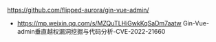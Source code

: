 https://github.com/flipped-aurora/gin-vue-admin/

- https://mp.weixin.qq.com/s/MZQuTLHiGwkKqSaDm7aatw Gin-Vue-admin垂直越权漏洞挖掘与代码分析-CVE-2022-21660
